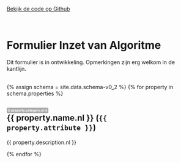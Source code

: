 ---
---
<a href="https://github.com/algoritmeregister/algoritmeregister-metadata-standaard">Bekijk de code op Github</a>
<style>
body {
    max-width: 32em;
    margin: auto;
}
form {
    max-width: 32em;
}
.label {
    display: inline-block;
    background: #AAA;
    color: #FFF;
    border-radius: 2px;
    padding: 2px;
    font-size: 0.4em;
    vertical-align: middle;
}
.string-invoer {
    border: 1px solid #000;
    height: 10em;
}
.date-invoer {
    border: 1px solid #000;
    height: 2em;
    width: 10em;
}
.url-invoer {
    border: 1px solid #000;
    height: 2em;
}
.boolean-invoer {
    border: 1px solid #000;
    height: 2em;
    width: 2em;
}
</style>
<br>
<h1>Formulier Inzet van Algoritme</h1>
<p>Dit formulier is in ontwikkeling. Opmerkingen zijn erg welkom in de kantlijn.</p>
<br>
<form>
{% assign schema = site.data.schema-v0_2 %}
    {% for property in schema.properties %}
    <div class="eigenschap">
        <h2><span class="label">{{ property.category.nl }}</span><br>
            {{ property.name.nl }} (<code>{{ property.attribute }}</code>)</h2>
        <p>{{ property.description.nl }}</p>
        <div class="{{ property.type }}-invoer"></div>
    </div>
{% endfor %}
</form>